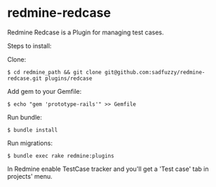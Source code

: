 redmine-redcase
===============

Redmine Redcase is a Plugin for managing test cases.

Steps to install: 


Clone:
```
$ cd redmine_path && git clone git@github.com:sadfuzzy/redmine-redcase.git plugins/redcase
```

Add gem to your Gemfile:
```
$ echo "gem 'prototype-rails'" >> Gemfile 
```

Run bundle:
```
$ bundle install
```

Run migrations:
```
$ bundle exec rake redmine:plugins 
```

In Redmine enable TestCase tracker and you'll get a 'Test case' tab in projects' menu.
